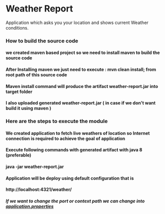# Weather Report
Application which asks you your location and shows current Weather conditions.

### How to build the source code
#### we created maven based project so we need to install maven to build the source code

#### After Installing maven we just need to execute : mvn clean install; from root path of this source code

#### Maven install command will produce the artifact weather-report.jar into target folder 

#### I also uploaded generated weather-report.jar ( in case if we don't want build it using maven )

### Here are the steps to execute the module
#### We created application to fetch live weathers of location so Internet connection is required to achieve the goal of application
#### Execute following commands with generated artifact with java 8 (preferable)
#### java -jar weather-report.jar 

#### Application will be deploy using default configuration that is 
#### http://localhost:4321/weather/

##### If we want to change the port or context path we can change into [application.properties](src/main/resources/application.properties)
